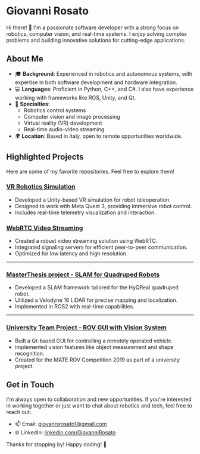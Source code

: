 # Giovanni Rosato

Hi there! 👋 I'm a passionate software developer with a strong focus on robotics, computer vision, and real-time systems. I enjoy solving complex problems and building innovative solutions for cutting-edge applications.

## About Me

- 🎓 **Background**: Experienced in robotics and autonomous systems, with expertise in both software development and hardware integration.
- 💻 **Languages**: Proficient in Python, C++, and C#. I also have experience working with frameworks like ROS, Unity, and Qt.
- 🤖 **Specialties**:
  - Robotics control systems
  - Computer vision and image processing
  - Virtual reality (VR) development
  - Real-time audio-video streaming 
- 🌍 **Location**: Based in Italy, open to remote opportunities worldwide.

## Highlighted Projects

Here are some of my favorite repositories. Feel free to explore them!
### [VR Robotics Simulation](https://github.com/example/vr-robotics)
- Developed a Unity-based VR simulation for robot teleoperation.
- Designed to work with Meta Quest 3, providing immersive robot control.
- Includes real-time telemetry visualization and interaction.

### [WebRTC Video Streaming](https://github.com/example/webrtc-streaming)
- Created a robust video streaming solution using WebRTC.
- Integrated signaling servers for efficient peer-to-peer communication.
- Optimized for low latency and high resolution.
  
---
### [MasterThesis project - SLAM for Quadruped Robots](https://github.com/example/slam-quadruped)
- Developed a SLAM framework tailored for the HyQReal quadruped robot.
- Utilized a Velodyne 16 LiDAR for precise mapping and localization.
- Implemented in ROS2 with real-time capabilities.
---
### [University Team Project - ROV GUI with Vision System](https://github.com/example/rov-gui)
- Built a Qt-based GUI for controlling a remotely operated vehicle.
- Implemented vision features like object measurement and shape recognition.
- Created for the MATE ROV Competition 2019 as part of a university project.



## Get in Touch

I'm always open to collaboration and new opportunities. If you're interested in working together or just want to chat about robotics and tech, feel free to reach out:

- 📫 Email: [giovannirosato1@gmail.com](mailto:giovannirosato1@gmail.com)
- 🌐 LinkedIn: [linkedin.com/GiovanniRosato](https://www.linkedin.com/in/giovanni-rosato-6284bb161/)

Thanks for stopping by! Happy coding! 🚀

